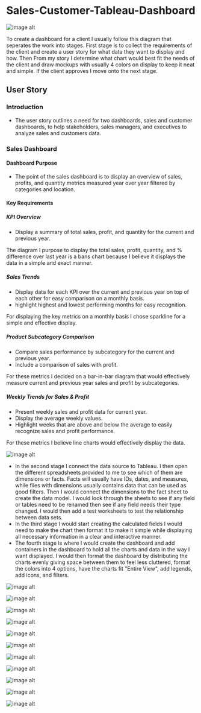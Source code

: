 # Sales-Customer-Tableau-Dashboard

![image alt](https://github.com/SON-Abe/Sales-Customer-Tableau-Dashboard/blob/fa48fc9fe701d9327dedd20db34ff079278c5c56/Designs/Workflow.png)


To create a dashboard for a client I usually follow this diagram that seperates the work into stages. First stage is to collect the requirements of the client and create a user story for what data they want to display and how. Then From my story I determine what chart would best fit the needs of the client and draw mockups with usually 4 colors on display to keep it neat and simple. If the client approves I move onto the next stage.

## User Story
### Introduction
- The user story outlines a need for two dashboards, sales and customer dashboards, to help stakeholders, sales managers, and executives to analyze sales and customers data.

### Sales Dashboard
#### Dashboard Purpose
- The point of the sales dashboard is to display an overview of sales, profits, and quantity metrics measured year over year filtered by categories and location.


#### Key Requirements
##### KPI Overview
- Display a summary of total sales, profit, and quantity for the current and previous year.

The diagram I purpose to display the total sales, profit, quantity, and % difference over last year is a bans chart because I believe it displays the data in a simple and exact manner.

##### Sales Trends
- Display data for each KPI over the current and previous year on top of each other for easy comparison on a monthly basis.
- highlight highest and lowest performing months for easy recognition.

For displaying the key metrics on a monthly basis I chose sparkline for a simple and effective display.

##### Product Subcategory Comparison
- Compare sales performance by subcategory for the current and previous year.
- Include a comparison of sales with profit.

For these metrics I decided on a bar-in-bar diagram that would effectively measure current and previous year sales and profit by subcategories.

##### Weekly Trends for Sales & Profit
- Present weekly sales and profit data for current year.
- Display the average weekly values.
- Highlight weeks that are above and below the average to easily recognize sales and profit performance.

For these metrics I believe line charts would effectively display the data.

![image alt](https://github.com/SON-Abe/Sales-Customer-Tableau-Dashboard/blob/75524abd23aeabf229d58cc001c4d152975eed19/Designs/Sales.png)

- In the second stage I connect the data source to Tableau. I then open the different spreadsheets provided to me to see which of them are dimensions or facts. Facts will usually have IDs, dates, and measures, while files with dimensions usually contains data that can be used as good filters. Then I would connect the dimensions to the fact sheet to create the data model. I would look through the sheets to see if any field or tables need to be renamed then see if any field needs their type changed. I would then add a test worksheets to test the relationship between data sets.
- In the third stage I would start creating the calculated fields I would need to make the chart then format it to make it simple while displaying all necessary information in a clear and interactive manner.
- The fourth stage is where I would create the dashboard and add containers in the dashboard to hold all the charts and data in the way I want displayed. I would then format the dashboard by distributing the charts evenly giving space between them to feel less cluttered, format the colors into 4 options, have the charts fit "Entire View", add legends, add icons, and filters.

![image alt](https://github.com/SON-Abe/Sales-Customer-Tableau-Dashboard/blob/4738408d5736d21cb997c2de6a1f55c8cd3fbd3c/Tableau%20Sales%26Customer%20Dashboard%20pics/Consumer__Distribution%20Filter.png)

![image alt](https://github.com/SON-Abe/Sales-Customer-Tableau-Dashboard/blob/4738408d5736d21cb997c2de6a1f55c8cd3fbd3c/Tableau%20Sales%26Customer%20Dashboard%20pics/Consumer__Filter%20Category.png)

![image alt](https://github.com/SON-Abe/Sales-Customer-Tableau-Dashboard/blob/4738408d5736d21cb997c2de6a1f55c8cd3fbd3c/Tableau%20Sales%26Customer%20Dashboard%20pics/Consumer__Filter%20SubCategory.png)

![image alt](https://github.com/SON-Abe/Sales-Customer-Tableau-Dashboard/blob/4738408d5736d21cb997c2de6a1f55c8cd3fbd3c/Tableau%20Sales%26Customer%20Dashboard%20pics/Consumer__Filter%20Region.png)

![image alt](https://github.com/SON-Abe/Sales-Customer-Tableau-Dashboard/blob/4738408d5736d21cb997c2de6a1f55c8cd3fbd3c/Tableau%20Sales%26Customer%20Dashboard%20pics/Consumer__Filter%20State.png)

![image alt](https://github.com/SON-Abe/Sales-Customer-Tableau-Dashboard/blob/4738408d5736d21cb997c2de6a1f55c8cd3fbd3c/Tableau%20Sales%26Customer%20Dashboard%20pics/Consumer__Filter%20City.png)

![image alt](https://github.com/SON-Abe/Sales-Customer-Tableau-Dashboard/blob/4738408d5736d21cb997c2de6a1f55c8cd3fbd3c/Tableau%20Sales%26Customer%20Dashboard%20pics/Consumer__Filter%20Year.png)

![image alt](https://github.com/SON-Abe/Sales-Customer-Tableau-Dashboard/blob/4738408d5736d21cb997c2de6a1f55c8cd3fbd3c/Tableau%20Sales%26Customer%20Dashboard%20pics/Consumer__Top%20Consumer%20Filter.png)

![image alt](https://github.com/SON-Abe/Sales-Customer-Tableau-Dashboard/blob/4738408d5736d21cb997c2de6a1f55c8cd3fbd3c/Tableau%20Sales%26Customer%20Dashboard%20pics/Sales_KPI.png)

![image alt](https://github.com/SON-Abe/Sales-Customer-Tableau-Dashboard/blob/4738408d5736d21cb997c2de6a1f55c8cd3fbd3c/Tableau%20Sales%26Customer%20Dashboard%20pics/Sales_Filter%20Subcategory.png)

![image alt](https://github.com/SON-Abe/Sales-Customer-Tableau-Dashboard/blob/4738408d5736d21cb997c2de6a1f55c8cd3fbd3c/Tableau%20Sales%26Customer%20Dashboard%20pics/Sales_FilterTrends.png)

